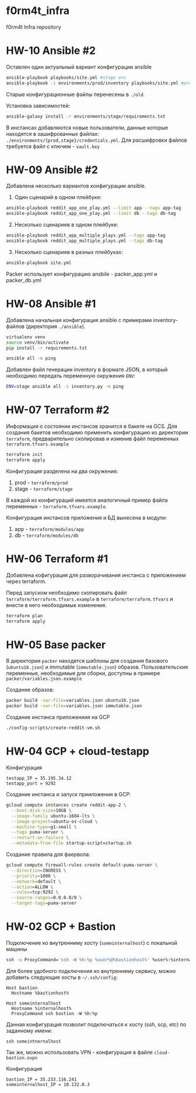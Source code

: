 # f0rm4t_infra
f0rm4t Infra repository

# HW-10 Ansible #2

Оставлен один актуальный вариант конфигурации ansible

```bash
ansible-playbook playbooks/site.yml #stage env
ansible-playbook -i environments/prod/inventory playbooks/site.yml #prod env
```

Старые конфигурационные файлы перенесены в `./old`.

Установка зависимостей:

```bash
ansible-galaxy install -r environments/stage/requirements.txt
```

В инстансах добавляются новые пользователи, данные которые находятся в зашифрованных файлах: `./environments/{prod,stage}/credentials.yml`. Для расшифровки файлов требуется файл с ключем - `vault.key`

# HW-09 Ansible #2

Добавлена несколько вариантов конфигурации ansible.

1. Один сценарий в одном плейбуке:

```bash
ansible-playbook reddit_app_one_play.yml --limit app --tags app-tag
ansible-playbook reddit_app_one_play.yml --limit db --tags db-tag
```

2. Несколько сценариев в одном плейбуке:

```bash
ansible-playbook reddit_app_multiple_plays.yml --tags app-tag
ansible-playbook reddit_app_multiple_plays.yml --tags db-tag
```

3. Несколько сценариев в разных плейбуках:

```bash
ansible-playbook site.yml
```

Packer использует конфигурацию ansbile - packer_app.yml и packer_db.yml

# HW-08 Ansible #1

Добавлена начальная конфигурация ansible с примерами inventory-файлов (директория `./ansible`).

```bash
virtualenv venv
source venv/bin/activate
pip install -r requirements.txt

ansible all -m ping
```

Добавлен файл генерации inventory в формате JSON, в который необходимо передать переменную окружения `ENV`:

```bash
ENV=stage ansible all -i inventory.py -m ping
```


# HW-07 Terraform #2

Информация о состоянии инстансов хранится в бакете на GCS. Для создания бакетов необходимо применить конфигурацию из директории `terraform`, предварительно скопировав и изменив файл переменных `terraform.tfvars.example`

```bash
terraform init
terraform apply
```

Конфигурация разделена на два окружения:
1. prod - `terraform/prod`
2. stage - `terraform/stage`

В каждой из конфигураций имеется аналогичный пример файла переменных - `terraform.tfvars.example`.

Конфигурация инстансов приложения и БД вынесена в модули:

1. app - `terraform/modules/app`
2. db - `terraform/modules/db`

# HW-06 Terraform #1

Добавлена кофигурация для разворачивания инстанса с приложением через terraform.

Перед запуском необходимо скопировать файл `terraform/terraform.tfvars.example` в `terraform/terraform.tfvars` и внести в него необходимые изменения.

```bash
terraform plan
terraform apply
```

# HW-05 Base packer

В директории `packer` находятся шаблоны для создания базового (`ubuntu16.json`) и immutable (`immutable.json`) образов. Пользовательские переменные, необходимые для сборки, доступны в примере `packer/variables.json.example`

Создание образов:

```bash
packer build -var-file=variables.json ubuntu16.json
packer build -var-file=variables.json immutable.json
```

Создание инстанса приложениия на GCP

```bash
./config-scripts/create-reddit-vm.sh
```

# HW-04 GCP + cloud-testapp

Конфигурация

```
testapp_IP = 35.195.34.12
testapp_port = 9292
```

Создание инстанса и запуск прииложения в GCP:

```bash
gcloud compute instances create reddit-app-2 \
  --boot-disk-size=10GB \
  --image-family ubuntu-1604-lts \
  --image-project=ubuntu-os-cloud \
  --machine-type=g1-small \
  --tags puma-server \
  --restart-on-failure \
  --metadata-from-file startup-script=startup.sh
```

Создание правила для фаервола:

```bash
gcloud compute firewall-rules create default-puma-server \
  --direction=INGRESS \
  --priority=1000 \
  --network=default \
  --action=ALLOW \
  --rules=tcp:9292 \
  --source-ranges=0.0.0.0/0 \
  --target-tags=puma-server
```

# HW-02 GCP + Bastion

Подключение ко внутренниму хосту (`someinternalhost`) с локальной машины

```bash
ssh -o ProxyCommand='ssh -W %h:%p %user%@%bastionhost%' %user%:%internalhost%
```

Для более удобного подключения ко внутреннему сервису, можно добавить следующие хосты в `~/.ssh/config`:

```
Host bastion
  Hostname %bastionhost%

Host someinternalhost
  Hostname %internalhost%
  ProxyCommand ssh bastion -W %h:%p
```

Данная конфигурация позволит подключаться к хосту (ssh, scp, etc) по заданному имени:

```
ssh someintnernalhost
```

Так же, можно использовать VPN - конфигурация в файле `cloud-bastion.ovpn`

Конфигурация

```
bastion_IP = 35.233.116.241
someinternalhost_IP = 10.132.0.3
```

